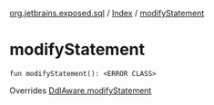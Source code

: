 [org.jetbrains.exposed.sql](../index.md) / [Index](index.md) / [modifyStatement](.)

# modifyStatement

`fun modifyStatement(): <ERROR CLASS>`

Overrides [DdlAware.modifyStatement](../-ddl-aware/modify-statement.md)

